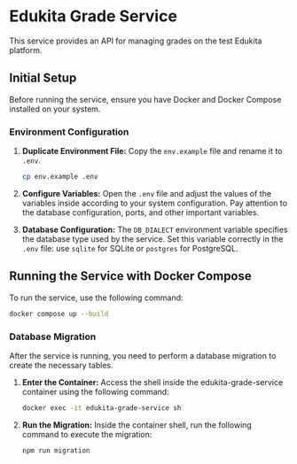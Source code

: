 # Edukita Grade Service

This service provides an API for managing grades on the test Edukita platform.

## Initial Setup

Before running the service, ensure you have Docker and Docker Compose installed on your system.

### Environment Configuration

1.  **Duplicate Environment File:** Copy the `env.example` file and rename it to `.env`.
    ```bash
    cp env.example .env
    ```
2.  **Configure Variables:** Open the `.env` file and adjust the values of the variables inside according to your system configuration.  Pay attention to the database configuration, ports, and other important variables.

3. **Database Configuration:** The `DB_DIALECT` environment variable specifies the database type used by the service. Set this variable correctly in the `.env` file: use `sqlite` for SQLite or `postgres` for PostgreSQL.

## Running the Service with Docker Compose

To run the service, use the following command:

```bash
docker compose up --build
```



###  Database Migration

After the service is running, you need to perform a database migration to create the necessary tables.

1.  **Enter the Container:** Access the shell inside the edukita-grade-service container using the following command:
    ```bash
    docker exec -it edukita-grade-service sh
    ```

1.  **Run the Migration:** Inside the container shell, run the following command to execute the migration:
    ```bash
    npm run migration
    ```